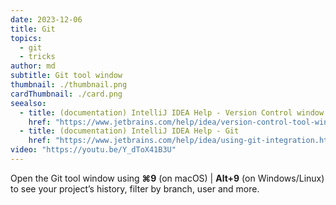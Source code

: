 ```yaml
---
date: 2023-12-06
title: Git
topics:
  - git
  - tricks
author: md
subtitle: Git tool window
thumbnail: ./thumbnail.png
cardThumbnail: ./card.png
seealso:
  - title: (documentation) IntelliJ IDEA Help - Version Control window
    href: "https://www.jetbrains.com/help/idea/version-control-tool-window.html"
  - title: (documentation) IntelliJ IDEA Help - Git
    href: "https://www.jetbrains.com/help/idea/using-git-integration.html"
video: "https://youtu.be/Y_dToX41B3U"
---
```


Open the Git tool window using **⌘9** (on macOS) | **Alt+9** (on Windows/Linux) to see your project’s history, filter by branch, user and more.
